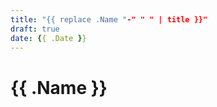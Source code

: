 ```yaml
---
title: "{{ replace .Name "-" " " | title }}"
draft: true
date: {{ .Date }}
---
```


<h1> {{ .Name }} </h1>
